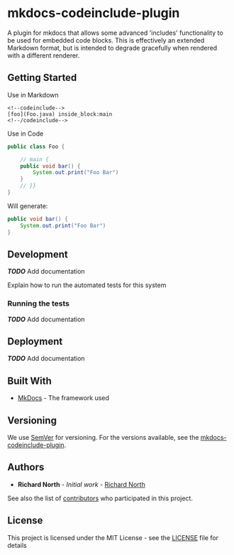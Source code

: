 # mkdocs-codeinclude-plugin

A plugin for mkdocs that allows some advanced 'includes' functionality to be used for embedded code blocks.
This is effectively an extended Markdown format, but is intended to degrade gracefully when rendered with a different renderer. 

## Getting Started

Use in Markdown
```
<!--codeinclude--> 
[foo](Foo.java) inside_block:main
<!--/codeinclude-->
```

Use in Code
```java
public class Foo {

    // main {
    public void bar() {
        System.out.print("Foo Bar")
    }
    // }}
}
```

Will generate:
```java
public void bar() {
    System.out.print("Foo Bar")
}
```

## Development

_**TODO**_ Add documentation

Explain how to run the automated tests for this system

### Running the tests

_**TODO**_ Add documentation

## Deployment

_**TODO**_ Add documentation

## Built With

* [MkDocs](https://www.mkdocs.org/) - The framework used


## Versioning

We use [SemVer](http://semver.org/) for versioning. For the versions available, see the [mkdocs-codeinclude-plugin](https://github.com/rnorth/mkdocs-codeinclude-plugin). 

## Authors

* **Richard North** - *Initial work* - [Richard North](https://github.com/rnorth)

See also the list of [contributors](https://github.com/rnorth/mkdocs-codeinclude-plugin/contributors) who participated in this project.

## License

This project is licensed under the MIT License - see the [LICENSE](LICENSE) file for details
